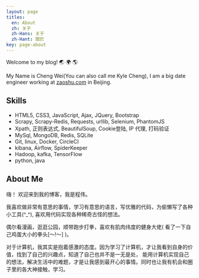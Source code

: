 ```yaml
---
layout: page
titles:
  en: About
  zh: 关于
  zh-Hans: 关于
  zh-Hant: 關於
key: page-about
---
```


Welcome to my blog! :earth_asia: :earth_africa: :earth_americas:

My Name is Cheng Wei(You can also call me Kyle Cheng), I am a big date engineer working at [zaoshu.com](https://www.zaoshu.io/index.html) in Beijing.


## Skills

- HTML5, CSS3, JavaScript, Ajax, JQuery, Bootstrap
- Scrapy, Scrapy-Redis, Requests, urllib, Selenium, PhantomJS
- Xpath, 正则表达式, BeautifulSoup, Cookie登陆, IP 代理, 打码验证
- MySql, MongoDB, Redis, SQLite
- Git, linux, Docker, CircleCI
- kibana, Airflow, SpiderKeeper
- Hadoop, kafka, TensorFlow
- python, java


## About Me

嗨！ 欢迎来到我的博客，我是程伟。

我喜欢做非常有意思的事情，学习有意思的语言，写优雅的代码，为偷懒写了各种小工具(^_^), 喜欢用代码实现各种稀奇古怪的想法。

偶尔看漫画，逛逛公园，顺带跑步打拳，喜欢有肌肉纬度的健身大佬( 看了一下自己鸡蛋大小的拳头[～!～] )。

对于计算机，我其实是抱着感激的态度。因为学习了计算机，才让我看到自身的价值，找到了自己的兴趣点，知道了自己也并不是一无是处，
能用计算机实现自己的想法，解决生活中的难题，才是让我感到最开心的事情。同时也让我有机会和圈子里的各大神接触，学习。

